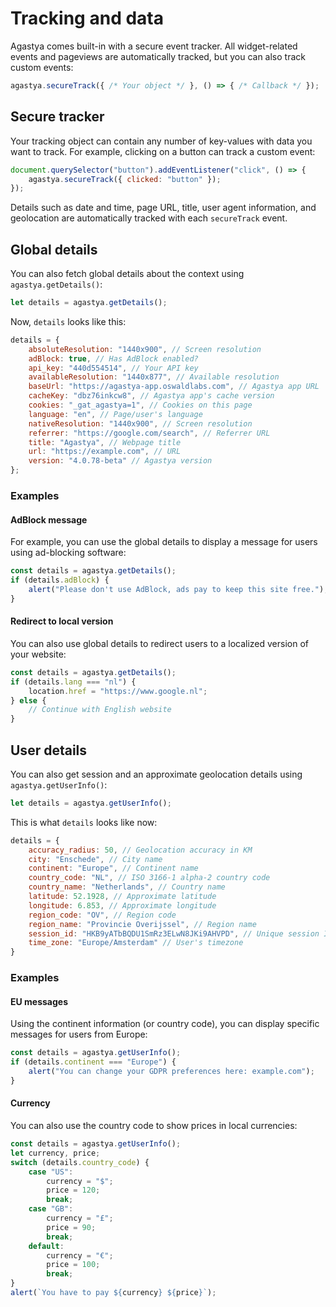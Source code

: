 # Tracking and data

Agastya comes built-in with a secure event tracker. All widget-related events and pageviews are automatically tracked, but you can also track custom events:

```js
agastya.secureTrack({ /* Your object */ }, () => { /* Callback */ });
```

## Secure tracker

Your tracking object can contain any number of key-values with data you want to track. For example, clicking on a button can track a custom event:

```js
document.querySelector("button").addEventListener("click", () => {
    agastya.secureTrack({ clicked: "button" });
});
```

Details such as date and time, page URL, title, user agent information, and geolocation are automatically tracked with each `secureTrack` event.

## Global details

You can also fetch global details about the context using `agastya.getDetails()`:

```js
let details = agastya.getDetails();
```

Now, `details` looks like this:

```js
details = {
    absoluteResolution: "1440x900", // Screen resolution
    adBlock: true, // Has AdBlock enabled?
    api_key: "440d554514", // Your API key
    availableResolution: "1440x877", // Available resolution
    baseUrl: "https://agastya-app.oswaldlabs.com", // Agastya app URL
    cacheKey: "dbz76inkcw8", // Agastya app's cache version
    cookies: "_gat_agastya=1", // Cookies on this page
    language: "en", // Page/user's language
    nativeResolution: "1440x900", // Screen resolution
    referrer: "https://google.com/search", // Referrer URL
    title: "Agastya", // Webpage title
    url: "https://example.com", // URL
    version: "4.0.78-beta" // Agastya version
};
```

### Examples

#### AdBlock message

For example, you can use the global details to display a message for users using ad-blocking software:

```js
const details = agastya.getDetails();
if (details.adBlock) {
    alert("Please don't use AdBlock, ads pay to keep this site free.");
}
```

#### Redirect to local version

You can also use global details to redirect users to a localized version of your website:

```js
const details = agastya.getDetails();
if (details.lang === "nl") {
    location.href = "https://www.google.nl";
} else {
    // Continue with English website
}
```

## User details

You can also get session and an approximate geolocation details using `agastya.getUserInfo()`:

```js
let details = agastya.getUserInfo();
```

This is what `details` looks like now:

```js
details = {
    accuracy_radius: 50, // Geolocation accuracy in KM
    city: "Enschede", // City name
    continent: "Europe", // Continent name
    country_code: "NL", // ISO 3166-1 alpha-2 country code
    country_name: "Netherlands", // Country name
    latitude: 52.1928, // Approximate latitude
    longitude: 6.853, // Approximate longitude
    region_code: "OV", // Region code
    region_name: "Provincie Overijssel", // Region name
    session_id: "HKB9yATbBQDU1SmRz3ELwN8JKi9AHVPD", // Unique session ID
    time_zone: "Europe/Amsterdam" // User's timezone
}
```

### Examples

#### EU messages

Using the continent information (or country code), you can display specific messages for users from Europe:

```js
const details = agastya.getUserInfo();
if (details.continent === "Europe") {
    alert("You can change your GDPR preferences here: example.com");
}
```

#### Currency

You can also use the country code to show prices in local currencies:

```js
const details = agastya.getUserInfo();
let currency, price;
switch (details.country_code) {
    case "US":
        currency = "$";
        price = 120;
        break;
    case "GB":
        currency = "£";
        price = 90;
        break;
    default:
        currency = "€";
        price = 100;
        break;
}
alert(`You have to pay ${currency} ${price}`);
```
